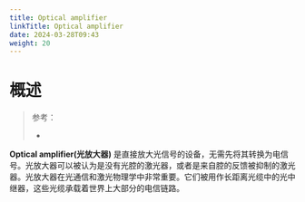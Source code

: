 ```yaml
---
title: Optical amplifier
linkTitle: Optical amplifier
date: 2024-03-28T09:43
weight: 20
---
```


# 概述

> 参考：
> 
> -

**Optical amplifier(光放大器)** 是直接放大光信号的设备，无需先将其转换为电信号。光放大器可以被认为是没有光腔的激光器，或者是来自腔的反馈被抑制的激光器。光放大器在光通信和激光物理学中非常重要。它们被用作长距离光缆中的光中继器，这些光缆承载着世界上大部分的电信链路。